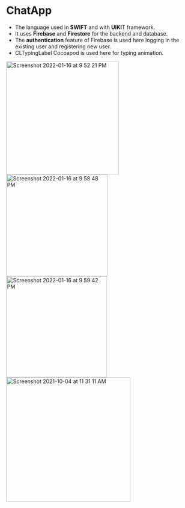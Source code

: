 # ChatApp
- The language used in **SWIFT** and with **UIKI**T framework.
- It uses **Firebase** and **Firestore** for the backend and database.
- The **authentication** feature of Firebase is used here logging  in the existing user and registering new user.
- CLTypingLabel Cocoapod is used here for typing animation.

<img width="300" alt="Screenshot 2022-01-16 at 9 52 21 PM" src="https://user-images.githubusercontent.com/62138248/149668423-267bfa62-a03d-4739-ae96-0c9e51826e12.png"></br>
<img width="270" alt="Screenshot 2022-01-16 at 9 58 48 PM" src="https://user-images.githubusercontent.com/62138248/149668707-5b8bcd25-e9d8-4514-b23c-f1c7ab2579fb.png"><img width="268" alt="Screenshot 2022-01-16 at 9 59 42 PM" src="https://user-images.githubusercontent.com/62138248/149668736-eabdc8c2-d862-4276-ba00-03bc35cddd26.png"></br>
<img width="330" alt="Screenshot 2021-10-04 at 11 31 11 AM" src="https://user-images.githubusercontent.com/62138248/135801384-fd847f41-dbc2-47fd-911a-15d05042659e.png">
